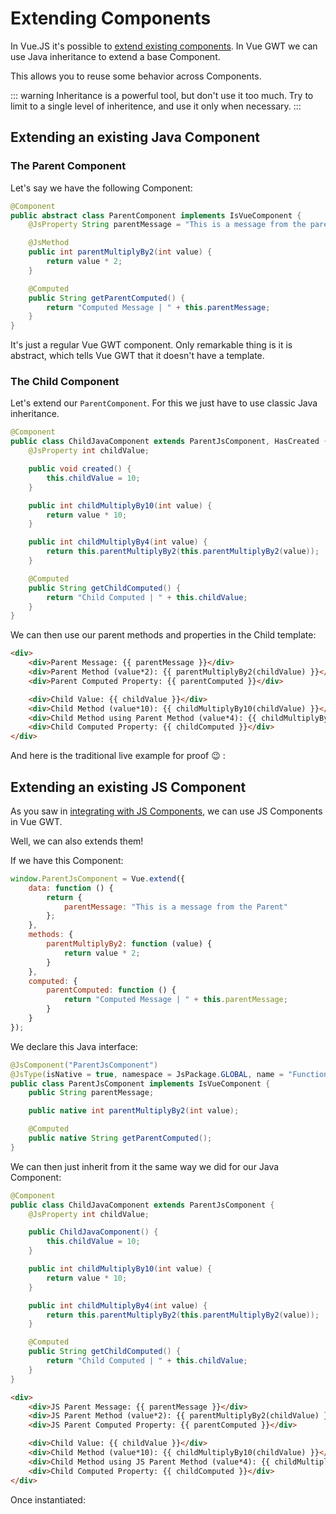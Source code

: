 # Extending Components

In Vue.JS it's possible to [extend existing components](https://vuejs.org/v2/api/#extends).
In Vue GWT we can use Java inheritance to extend a base Component.

This allows you to reuse some behavior across Components.

::: warning
Inheritance is a powerful tool, but don't use it too much.
Try to limit to a single level of inheritence, and use it only when necessary.
:::

## Extending an existing Java Component

### The Parent Component

Let's say we have the following Component:

```java
@Component
public abstract class ParentComponent implements IsVueComponent {
    @JsProperty String parentMessage = "This is a message from the parent";

    @JsMethod
    public int parentMultiplyBy2(int value) {
        return value * 2;
    }

    @Computed
    public String getParentComputed() {
        return "Computed Message | " + this.parentMessage;
    }
}
```

It's just a regular Vue GWT component.
Only remarkable thing is it is abstract, which tells Vue GWT that it doesn't have a template.

### The Child Component

Let's extend our `ParentComponent`.
For this we just have to use classic Java inheritance.

```java
@Component
public class ChildJavaComponent extends ParentJsComponent, HasCreated {
    @JsProperty int childValue;

    public void created() {
        this.childValue = 10;
    }

    public int childMultiplyBy10(int value) {
        return value * 10;
    }

    public int childMultiplyBy4(int value) {
        return this.parentMultiplyBy2(this.parentMultiplyBy2(value));
    }

    @Computed
    public String getChildComputed() {
        return "Child Computed | " + this.childValue;
    }
}
```

We can then use our parent methods and properties in the Child template:

```html
<div>
    <div>Parent Message: {{ parentMessage }}</div>
    <div>Parent Method (value*2): {{ parentMultiplyBy2(childValue) }}</div>
    <div>Parent Computed Property: {{ parentComputed }}</div>

    <div>Child Value: {{ childValue }}</div>
    <div>Child Method (value*10): {{ childMultiplyBy10(childValue) }}</div>
    <div>Child Method using Parent Method (value*4): {{ childMultiplyBy4(childValue) }}</div>
    <div>Child Computed Property: {{ childComputed }}</div>
</div>
```

And here is the traditional live example for proof 😉  :

<div class="example-container" data-name="extendJavaComponent">
    <span id="extendJavaComponent"></span>
</div>

## Extending an existing JS Component

As you saw in [integrating with JS Components](../advanced/integrating-with-js-components.md), we can use JS Components in Vue GWT.

Well, we can also extends them!

If we have this Component:

```js
window.ParentJsComponent = Vue.extend({
    data: function () {
        return {
            parentMessage: "This is a message from the Parent"
        };
    },
    methods: {
        parentMultiplyBy2: function (value) {
            return value * 2;
        }
    },
    computed: {
        parentComputed: function () {
            return "Computed Message | " + this.parentMessage;
        }
    }
});
```

We declare this Java interface:

```java
@JsComponent("ParentJsComponent")
@JsType(isNative = true, namespace = JsPackage.GLOBAL, name = "Function")
public class ParentJsComponent implements IsVueComponent {
    public String parentMessage;

    public native int parentMultiplyBy2(int value);

    @Computed
    public native String getParentComputed();
}
```

We can then just inherit from it the same way we did for our Java Component:

```java
@Component
public class ChildJavaComponent extends ParentJsComponent {
    @JsProperty int childValue;

    public ChildJavaComponent() {
        this.childValue = 10;
    }

    public int childMultiplyBy10(int value) {
        return value * 10;
    }

    public int childMultiplyBy4(int value) {
        return this.parentMultiplyBy2(this.parentMultiplyBy2(value));
    }

    @Computed
    public String getChildComputed() {
        return "Child Computed | " + this.childValue;
    }
}
```

```html
<div>
    <div>JS Parent Message: {{ parentMessage }}</div>
    <div>JS Parent Method (value*2): {{ parentMultiplyBy2(childValue) }}</div>
    <div>JS Parent Computed Property: {{ parentComputed }}</div>

    <div>Child Value: {{ childValue }}</div>
    <div>Child Method (value*10): {{ childMultiplyBy10(childValue) }}</div>
    <div>Child Method using JS Parent Method (value*4): {{ childMultiplyBy4(childValue) }}</div>
    <div>Child Computed Property: {{ childComputed }}</div>
</div>
```

Once instantiated:

<div class="example-container" data-name="extendJsComponent">
    <span id="extendJsComponent"></span>
</div>